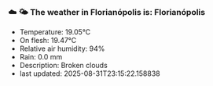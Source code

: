 ### ☁️ 🌤️  The weather in Florianópolis is: Florianópolis

- Temperature: 19.05°C
- On flesh: 19.47°C
- Relative air humidity: 94%
- Rain: 0.0 mm
- Description: Broken clouds
- last updated: 2025-08-31T23:15:22.158838
